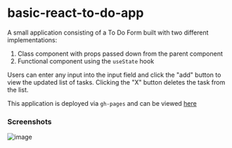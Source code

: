 # basic-react-to-do-app
A small application consisting of a To Do Form built with two different implementations: 

1. Class component with props passed down from the parent component
2. Functional component using the ```useState``` hook

Users can enter any input into the input field and click the "add" button to view the updated list of tasks. Clicking the "X" button deletes the task from the list.

This application is deployed via ```gh-pages``` and can be viewed [here](https://natashang.github.io/basic-react-to-do-app/)

### Screenshots
![image](https://user-images.githubusercontent.com/50751197/101302989-de3b3400-37f1-11eb-8240-527a42561518.png)
